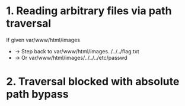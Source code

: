 # 1. Reading arbitrary files via path traversal
If given var/www/html/images
- -> Step back to var/www/html/images../../../flag.txt
- -> Or var/www/html/images/../../../etc/passwd

# 2. Traversal blocked with absolute path bypass
